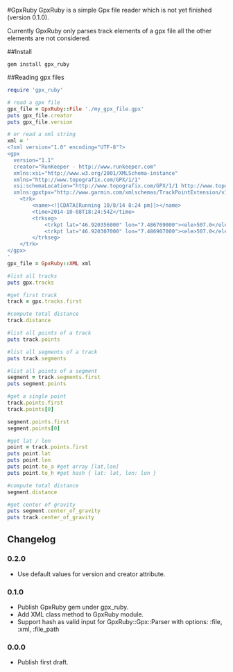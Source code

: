 #GpxRuby
GpxRuby is a simple Gpx file reader which is not yet finished (version 0.1.0).

Currently GpxRuby only parses track elements of a gpx file all the other elements are not considered.

##Install
```
gem install gpx_ruby
```

##Reading gpx files
```ruby
require 'gpx_ruby'

# read a gpx file
gpx_file = GpxRuby::File './my_gpx_file.gpx'
puts gpx_file.creator
puts gpx_file.version

# or read a xml string
xml = '
<?xml version="1.0" encoding="UTF-8"?>
<gpx
  version="1.1"
  creator="RunKeeper - http://www.runkeeper.com"
  xmlns:xsi="http://www.w3.org/2001/XMLSchema-instance"
  xmlns="http://www.topografix.com/GPX/1/1"
  xsi:schemaLocation="http://www.topografix.com/GPX/1/1 http://www.topografix.com/GPX/1/1/gpx.xsd"
  xmlns:gpxtpx="http://www.garmin.com/xmlschemas/TrackPointExtension/v1">
	<trk>
		<name><![CDATA[Running 10/8/14 8:24 pm]]></name>
		<time>2014-10-08T18:24:54Z</time>
		<trkseg>
			<trkpt lat="46.920356000" lon="7.486769000"><ele>507.0</ele><time>2014-10-08T18:24:54Z</time></trkpt>
			<trkpt lat="46.920307000" lon="7.486907000"><ele>507.0</ele><time>2014-10-08T18:29:31Z</time></trkpt>
		</trkseg>
	</trk>  
</gpx>
'
gpx_file = GpxRuby::XML xml

#list all tracks
puts gpx.tracks

#get first track
track = gpx.tracks.first

#compute total distance
track.distance

#list all points of a track
puts track.points

#list all segments of a track
puts track.segments

#list all points of a segment
segment = track.segments.first
puts segment.points

#get a single point
track.points.first
track.points[0]

segment.points.first
segment.points[0]

#get lat / lon
point = track.points.first
puts point.lat
puts point.lon
puts point.to_a #get array [lat,lon]
puts point.to_h #get hash { lat: lat, lon: lon }

#compute total distance
segment.distance

#get center of gravity
puts segment.center_of_gravity
puts track.center_of_gravity

```
## Changelog
### 0.2.0

- Use default values for version and creator attribute.

### 0.1.0

- Publish GpxRuby gem under gpx_ruby.
- Add XML class method to GpxRuby module.
- Support hash as valid input for GpxRuby::Gpx::Parser with options: :file, :xml, :file_path

### 0.0.0

- Publish first draft.
